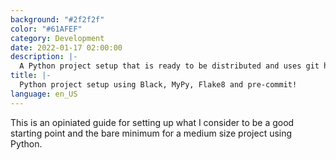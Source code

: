 ```yaml
---
background: "#2f2f2f"
color: "#61AFEF"
category: Development
date: 2022-01-17 02:00:00
description: |-
  A Python project setup that is ready to be distributed and uses git hooks, linters, code formatters and a basic CI/CD pipeline with Azure DevOps and GitHub actions.
title: |-
  Python project setup using Black, MyPy, Flake8 and pre-commit!
language: en_US
---
```


This is an opiniated guide for setting up what I consider to be a good starting point and the bare minimum for a medium size project using Python.
